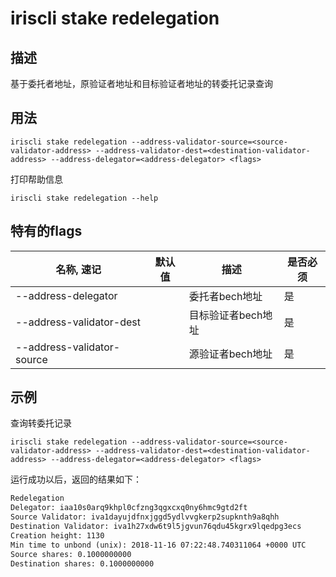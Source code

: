 # iriscli stake redelegation

## 描述

基于委托者地址，原验证者地址和目标验证者地址的转委托记录查询 

## 用法

```
iriscli stake redelegation --address-validator-source=<source-validator-address> --address-validator-dest=<destination-validator-address> --address-delegator=<address-delegator> <flags>
```

打印帮助信息
```
iriscli stake redelegation --help
```

## 特有的flags

| 名称, 速记                  | 默认值 | 描述              | 是否必须 |
| -------------------------- | ----- | ---------------- | ------ | 
| --address-delegator        |       | 委托者bech地址     | 是     |
| --address-validator-dest   |       | 目标验证者bech地址 | 是     |
| --address-validator-source |       | 源验证者bech地址   | 是     |

## 示例

查询转委托记录
```
iriscli stake redelegation --address-validator-source=<source-validator-address> --address-validator-dest=<destination-validator-address> --address-delegator=<address-delegator> <flags>
```

运行成功以后，返回的结果如下：
```txt
Redelegation
Delegator: iaa10s0arq9khpl0cfzng3qgxcxq0ny6hmc9gtd2ft
Source Validator: iva1dayujdfnxjggd5ydlvvgkerp2supknth9a8qhh
Destination Validator: iva1h27xdw6t9l5jgvun76qdu45kgrx9lqedpg3ecs
Creation height: 1130
Min time to unbond (unix): 2018-11-16 07:22:48.740311064 +0000 UTC
Source shares: 0.1000000000
Destination shares: 0.1000000000
```
